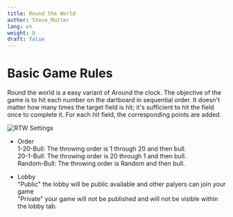 ```yaml
---
title: Round the World
author: Steve_Mutter
lang: en
weight: 8
draft: false
---
```


# Basic Game Rules

Round the world is a easy variant of Around the clock. The objective of the game is to hit each number on the dartboard in sequential order. It doesn't matter how many times the target field is hit; it's sufficient to hit the field once to complete it. For each hit field, the corresponding points are added.

![RTW Settings](/game-settings/images/rtw.png)

- Order </br>
1-20-Bull: The throwing order is 1 through 20 and then bull. </br>
20-1-Bull: The throwing order is 20 through 1 and then bull. </br>
Random-Bull: The throwing order is Random and then bull.

- Lobby </br>
"Public" the lobby will be public available and other palyers can join your game </br>
"Private" your game will not be published and will not be visible within the lobby tab. </br>